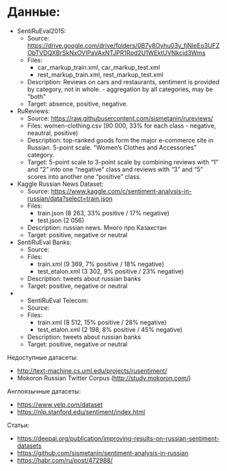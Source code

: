 # Данные:

- SentiRuEval2015:
  - Source: https://drive.google.com/drive/folders/0B7y8Oyhu03y_fjNIeEo3UFZObTVDQXBrSkNxOVlPaVAxNTJPR1Rpd2U1WEktUVNkcjd3Wms
  - Files:
    - car_markup_train.xml, car_markup_test.xml
    - rest_markup_train.xml, rest_markup_test.xml
  - Description: Reviews on cars and restaurants, sentiment is provided by category, not in whole. <category name="Whole" sentiment="positive"/> - aggregation by all categories, may be "both"
  - Target: absence, positive, negative. 
- RuReviews: 
  - Source: https://raw.githubusercontent.com/sismetanin/rureviews/
  - Files: women-clothing.csv (90 000, 33% for each class - negative, neautral, positive)
  - Description: top-ranked goods form the major e-commerce site in Russian. 5-point scale. "Women’s Clothes and Accessories" category. 
  - Target: 5-point scale to 3-point scale by combining reviews with “1” and “2” into one “negative” class and reviews with “3” and “5” scores into another one “positive” class. 
- Kaggle Russian News Dataset:
  - Source: https://www.kaggle.com/c/sentiment-analysis-in-russian/data?select=train.json
  - Files: 
    - train.json (8 263, 33% positive / 17% negative)
    - test.json (2 056)
  - Description: russian news. Много про Казахстан
  - Target: positive, negative or neutral
- SentiRuEval Banks:
  - Source: 
  - Files: 
    - train.xml (9 369, 7% positive / 18% negative)
    - test_etalon.xml (3 302, 9% positive / 23% negative)
  - Description: tweets about russian banks
  - Target: positive, negative or neutral
- - SentiRuEval Telecom:
  - Source: 
  - Files: 
    - train.xml (8 512, 15% positive / 28% negative)
    - test_etalon.xml (2 198, 8% positive / 45% negative)
  - Description: tweets about russian banks
  - Target: positive, negative or neutral

Недоступные датасеты:
- http://text-machine.cs.uml.edu/projects/rusentiment/
- Mokoron Russian Twitter Corpus (http://study.mokoron.com/)

Англоязычные датасеты:
- https://www.yelp.com/dataset
- https://nlp.stanford.edu/sentiment/index.html

Статьи:
- https://deepai.org/publication/improving-results-on-russian-sentiment-datasets
- https://github.com/sismetanin/sentiment-analysis-in-russian
- https://habr.com/ru/post/472988/